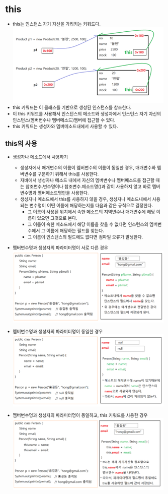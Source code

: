 # this
- this는 인스턴스 자기 자신을 가리키는 키워드다.
  <kbd>![alt this키워드](/images/java/this.png)</kbd>
- this 키워드는 이 클래스를 기반으로 생성된 인스턴스를 참조한다.
- 이 this 키워드를 사용해서 인스턴스의 메소드와 생성자에서 인스턴스 자기 자신의 인스턴스(멤버변수나 멤버메소드)멤버에 접근할 수 있다.
- this 키워드는 생성자와 멤버메소드내에서 사용할 수 있다.

## this의 사용
- 생성자나 메소드에서 사용하기
  * 생성자에서 매개변수의 이름이 멤버변수의 이름이 동일한 경우, 매개변수와 멤버변수를 구분하기 위해서 this를 사용한다.
  * 자바에서 생성자나 메소드 내에서 자신의 멤버변수나 멤버메소드를 접근할 때는 참조변수.변수명이나 참조변수.메소드명()과 같이 사용하지 않고 바로 멤버변수명과 멤버메소드명만을 사용한다.
  * 생성자나 메소드에서 this를 사용하지 않을 경우, 생성자나 메소드내에서 사용되는 변수명이 어떤 이름에 해당하는지를 다음과 같은 규칙으로 결정한다.
    + 그 이름이 사용된 위치에서 속한 메소드의 지역변수나 매개변수에 해당 이름이 있으면 그것으로 본다.
    + 그 이름이 속한 메소드에서 해당 이름을 찾을 수 없다면 인스턴스의 멤버변수에서 그 이름에 해당하는 필드를 찾는다.
    + 그 이름이 인스턴스의 필드에도 없다면 컴파일 오류가 발생한다.
  
- 멤버변수명과 생성자의 파라미터명이 서로 다른 경우
  <kbd>![alt this사용하기](/images/java/this1.png)</kbd>
- 멤버변수명과 생성자의 파라미터명이 동일한 경우
  <kbd>![alt this사용하기](/images/java/this2.png)</kbd>
- 멤버변수명과 생성자의 파라미터명이 동일하고, this 키워드를 사용한 경우
  <kbd>![alt this사용하기](/images/java/this3.png)</kbd>
  